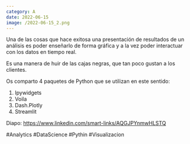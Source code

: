 ```yaml
--- 
category: A 
date: 2022-06-15 
image: /2022-06-15_2.png 
--- 
```


Una de las cosas que hace exitosa una presentación de resultados de un análisis es poder enseñarlo de forma gráfica y a la vez poder interactuar con los datos en tiempo real.

Es una manera de huir de las cajas negras, que tan poco gustan a los clientes.

Os comparto 4 paquetes de Python que se utilizan en este sentido:

1) Ipywidgets
2) Voila
3) Dash.Plotly
4) Streamlit

Diapo: https://www.linkedin.com/smart-links/AQGJPYnmwHLSTQ

#Analytics #DataScience #Pythin #Visualizacion